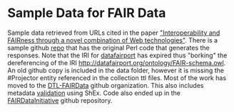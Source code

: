 # Sample Data for FAIR Data

Sample data retrieved from URLs cited in the paper ["Interoperability and FAIRness through a novel combination of Web technologies"](https://peerj.com/articles/cs-110/). There is a sample github [repo](https://github.com/FAIRDataInitiative/DataFairPort) that has the original Perl code that generates the responses. Note that the IRI for [datafairport](http://datafairport.org) has expired thus "borking" the dereferencing of the IRI http://datafairport.org/ontology/FAIR-schema.owl. An old github copy is included in the data folder, however it is missing the #Projector entity referenced in the collection ttl files.  Most of the work has moved to the [DTL-FAIRData](https://github.com/DTL-FAIRData) github organization. This also includes metadata [validation](https://github.com/DTL-FAIRData/MetadataValidation) using ShEx. Code also ended up in the [FAIRDataInitiative](https://github.com/FAIRDataInitiative) github repository.
